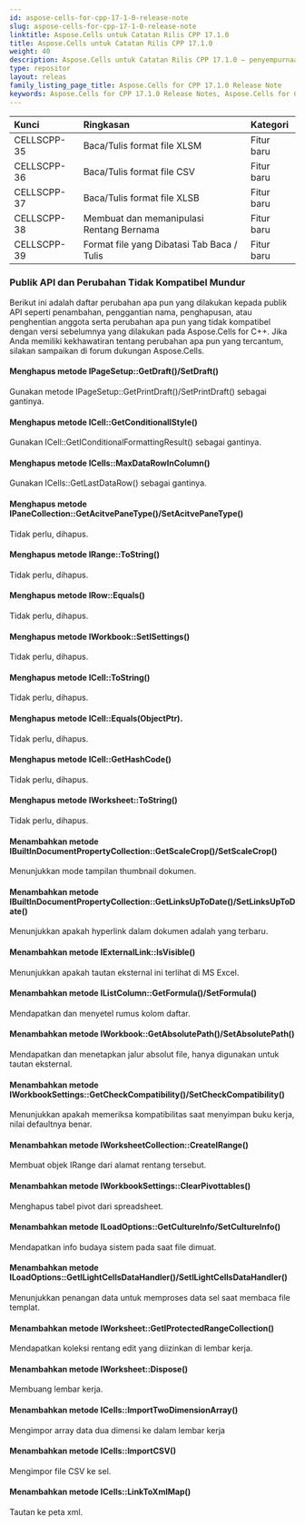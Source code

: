 ```yaml
---
id: aspose-cells-for-cpp-17-1-0-release-note
slug: aspose-cells-for-cpp-17-1-0-release-note
linktitle: Aspose.Cells untuk Catatan Rilis CPP 17.1.0
title: Aspose.Cells untuk Catatan Rilis CPP 17.1.0
weight: 40
description: Aspose.Cells untuk Catatan Rilis CPP 17.1.0 – penyempurnaan terbaru, fitur baru, dan perbaikan
type: repositor
layout: releas
family_listing_page_title: Aspose.Cells for CPP 17.1.0 Release Note
keywords: Aspose.Cells for CPP 17.1.0 Release Notes, Aspose.Cells for CPP 17.1.0 updates and fixe
---
```

|**Kunci**|**Ringkasan**|**Kategori**|
| :- | :- | :- |
|CELLSCPP-35|Baca/Tulis format file XLSM|Fitur baru|
|CELLSCPP-36|Baca/Tulis format file CSV|Fitur baru|
|CELLSCPP-37|Baca/Tulis format file XLSB|Fitur baru|
|CELLSCPP-38|Membuat dan memanipulasi Rentang Bernama|Fitur baru|
|CELLSCPP-39|Format file yang Dibatasi Tab Baca / Tulis|Fitur baru|
###  **Publik API dan Perubahan Tidak Kompatibel Mundur**
Berikut ini adalah daftar perubahan apa pun yang dilakukan kepada publik API seperti penambahan, penggantian nama, penghapusan, atau penghentian anggota serta perubahan apa pun yang tidak kompatibel dengan versi sebelumnya yang dilakukan pada Aspose.Cells for C++. Jika Anda memiliki kekhawatiran tentang perubahan apa pun yang tercantum, silakan sampaikan di forum dukungan Aspose.Cells.
####  **Menghapus metode IPageSetup::GetDraft()/SetDraft()**
Gunakan metode IPageSetup::GetPrintDraft()/SetPrintDraft() sebagai gantinya.
####  **Menghapus metode ICell::GetConditionalIStyle()**
Gunakan ICell::GetIConditionalFormattingResult() sebagai gantinya.
####  **Menghapus metode ICells::MaxDataRowInColumn()**
Gunakan ICells::GetLastDataRow() sebagai gantinya.
####  **Menghapus metode IPaneCollection::GetAcitvePaneType()/SetAcitvePaneType()**
Tidak perlu, dihapus.
####  **Menghapus metode IRange::ToString()**
Tidak perlu, dihapus.
####  **Menghapus metode IRow::Equals()**
Tidak perlu, dihapus.
####  **Menghapus metode IWorkbook::SetISettings()**
Tidak perlu, dihapus.
####  **Menghapus metode ICell::ToString()**
Tidak perlu, dihapus.
####  **Menghapus metode ICell::Equals(ObjectPtr).**
Tidak perlu, dihapus.
####  **Menghapus metode ICell::GetHashCode()**
Tidak perlu, dihapus.
####  **Menghapus metode IWorksheet::ToString()**
Tidak perlu, dihapus.
####  **Menambahkan metode IBuiltInDocumentPropertyCollection::GetScaleCrop()/SetScaleCrop()**
Menunjukkan mode tampilan thumbnail dokumen.
####  **Menambahkan metode IBuiltInDocumentPropertyCollection::GetLinksUpToDate()/SetLinksUpToDate()**
Menunjukkan apakah hyperlink dalam dokumen adalah yang terbaru.
####  **Menambahkan metode IExternalLink::IsVisible()**
Menunjukkan apakah tautan eksternal ini terlihat di MS Excel.
####  **Menambahkan metode IListColumn::GetFormula()/SetFormula()**
Mendapatkan dan menyetel rumus kolom daftar.
####  **Menambahkan metode IWorkbook::GetAbsolutePath()/SetAbsolutePath()**
Mendapatkan dan menetapkan jalur absolut file, hanya digunakan untuk tautan eksternal.
####  **Menambahkan metode IWorkbookSettings::GetCheckCompatibility()/SetCheckCompatibility()**
Menunjukkan apakah memeriksa kompatibilitas saat menyimpan buku kerja, nilai defaultnya benar.
####  **Menambahkan metode IWorksheetCollection::CreateIRange()**
Membuat objek IRange dari alamat rentang tersebut.
####  **Menambahkan metode IWorkbookSettings::ClearPivottables()**
Menghapus tabel pivot dari spreadsheet.
####  **Menambahkan metode ILoadOptions::GetCultureInfo/SetCultureInfo()**
Mendapatkan info budaya sistem pada saat file dimuat.
####  **Menambahkan metode ILoadOptions::GetILightCellsDataHandler()/SetILightCellsDataHandler()**
Menunjukkan penangan data untuk memproses data sel saat membaca file templat.
####  **Menambahkan metode IWorksheet::GetIProtectedRangeCollection()**
Mendapatkan koleksi rentang edit yang diizinkan di lembar kerja.
####  **Menambahkan metode IWorksheet::Dispose()**
Membuang lembar kerja.
####  **Menambahkan metode ICells::ImportTwoDimensionArray()**
Mengimpor array data dua dimensi ke dalam lembar kerja
####  **Menambahkan metode ICells::ImportCSV()**
Mengimpor file CSV ke sel.
####  **Menambahkan metode ICells::LinkToXmlMap()**
Tautan ke peta xml.
